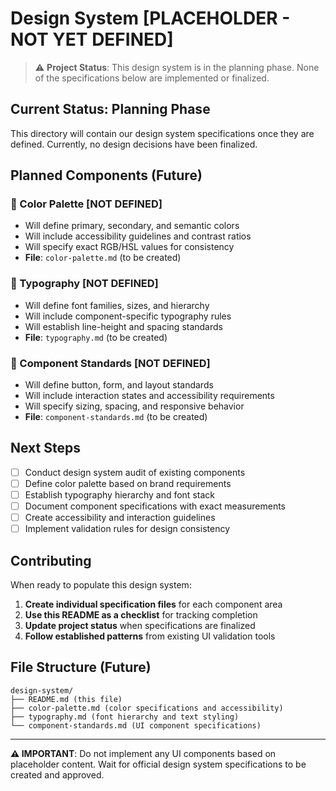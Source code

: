 # Design System [PLACEHOLDER - NOT YET DEFINED]

> ⚠️ **Project Status**: This design system is in the planning phase.
> None of the specifications below are implemented or finalized.

## Current Status: Planning Phase

This directory will contain our design system specifications once they are defined.
Currently, no design decisions have been finalized.

## Planned Components (Future)

### 🎨 Color Palette [NOT DEFINED]

- Will define primary, secondary, and semantic colors
- Will include accessibility guidelines and contrast ratios
- Will specify exact RGB/HSL values for consistency
- **File**: `color-palette.md` (to be created)

### 📝 Typography [NOT DEFINED]

- Will define font families, sizes, and hierarchy
- Will include component-specific typography rules
- Will establish line-height and spacing standards
- **File**: `typography.md` (to be created)

### 🧩 Component Standards [NOT DEFINED]

- Will define button, form, and layout standards
- Will include interaction states and accessibility requirements
- Will specify sizing, spacing, and responsive behavior
- **File**: `component-standards.md` (to be created)

## Next Steps

- [ ] Conduct design system audit of existing components
- [ ] Define color palette based on brand requirements
- [ ] Establish typography hierarchy and font stack
- [ ] Document component specifications with exact measurements
- [ ] Create accessibility and interaction guidelines
- [ ] Implement validation rules for design consistency

## Contributing

When ready to populate this design system:

1. **Create individual specification files** for each component area
2. **Use this README as a checklist** for tracking completion
3. **Update project status** when specifications are finalized
4. **Follow established patterns** from existing UI validation tools

## File Structure (Future)

```
design-system/
├── README.md (this file)
├── color-palette.md (color specifications and accessibility)
├── typography.md (font hierarchy and text styling)
└── component-standards.md (UI component specifications)
```

---

**⚠️ IMPORTANT**: Do not implement any UI components based on placeholder content.
Wait for official design system specifications to be created and approved.
</file>

